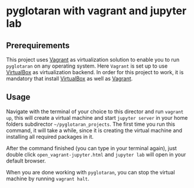 # pyglotaran with vagrant and jupyter lab

## Prerequirements

This project uses [Vagrant](https://www.vagrantup.com/)
as virtualization solution to enable you to run `pyglotaran`
on any operating system. Here `Vagrant` is set up to use
[VirtualBox](https://www.virtualbox.org/) as virtualization backend.
In order for this project to work, it is mandatory that install
[VirtualBox](https://www.virtualbox.org/) as well as
[Vagrant](https://www.vagrantup.com/).

## Usage

Navigate with the terminal of your choice to this director and run
`vagrant up`, this will create a virtual machine and start `jupyter server`
in your home folders subdirector `~/pyglotaran_projects`.
The first time you run this command, it will take a while, since it is creating
the virtual machine and installing all required packages in it.

After the command finished (you can type in your terminal again),
just double click `open_vagrant-jupyter.html` and `jupyter lab`
will open in your default browser.

When you are done working with `pyglotaran`, you can stop the virtual machine
by running `vagrant halt`.
